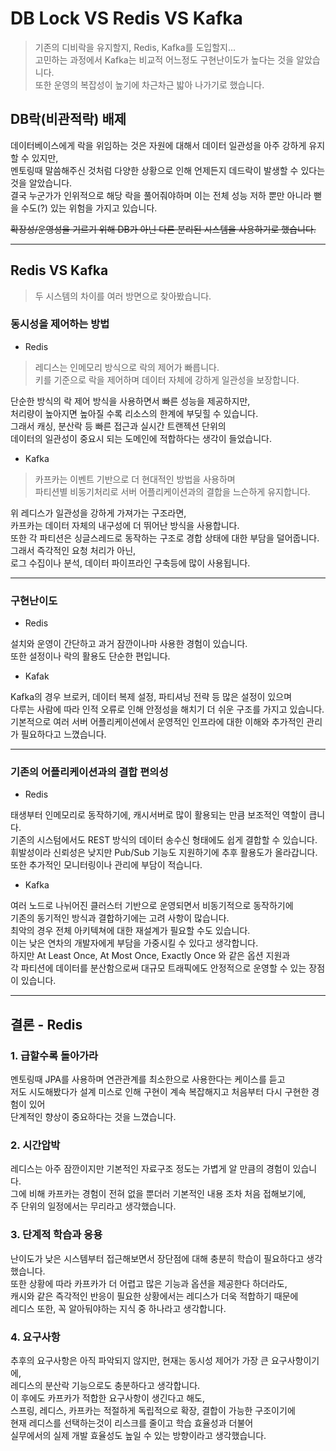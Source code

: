 # DB Lock VS Redis VS Kafka

> 기존의 디비락을 유지할지, Redis, Kafka를 도입할지...  
> 고민하는 과정에서 Kafka는 비교적 어느정도 구현난이도가 높다는 것을 알았습니다.  
> 또한 운영의 복잡성이 높기에 차근차근 밟아 나가기로 했습니다.

## DB락(비관적락) 배제

데이터베이스에게 락을 위임하는 것은 자원에 대해서 데이터 일관성을 아주 강하게 유지할 수 있지만,  
멘토링때 말씀해주신 것처럼 다양한 상황으로 인해 언제든지 데드락이 발생할 수 있다는 것을 알았습니다.  
결국 누군가가 인위적으로 해당 락을 풀어줘야하며 이는 전체 성능 저하 뿐만 아니라 뻗을 수도(?) 있는 위험을 가지고 있습니다.

~~확장성/운영성을 기르기 위해 DB가 아닌 다른 분리된 시스템을 사용하기로 했습니다.~~

-----

## Redis VS Kafka
> 두 시스템의 차이를 여러 방면으로 찾아봤습니다.
> 
### 동시성을 제어하는 방법
- Redis
> 레디스는 인메모리 방식으로 락의 제어가 빠릅니다.  
> 키를 기준으로 락을 제어하며 데이터 자체에 강하게 일관성을 보장합니다.  

단순한 방식의 락 제어 방식을 사용하면서 빠른 성능을 제공하지만,  
처리량이 높아지면 높아질 수록 리소스의 한계에 부딪힐 수 있습니다.  
그래서 캐싱, 분산락 등 빠른 접근과 실시간 트랜젝션 단위의  
데이터의 일관성이 중요시 되는 도메인에 적합하다는 생각이 들었습니다.

- Kafka
> 카프카는 이벤트 기반으로 더 현대적인 방법을 사용하며  
> 파티션별 비동기처리로 서버 어플리케이션과의 결합을 느슨하게 유지합니다.

위 레디스가 일관성을 강하게 가져가는 구조라면,  
카프카는 데이터 자체의 내구성에 더 뛰어난 방식을 사용합니다.  
또한 각 파티션은 싱글스레드로 동작하는 구조로 경합 상태에 대한 부담을 덜어줍니다.  
그래서 즉각적인 요청 처리가 아닌,  
로그 수집이나 분석, 데이터 파이프라인 구축등에 많이 사용됩니다.

-----

### 구현난이도
- Redis

설치와 운영이 간단하고 과거 잠깐이나마 사용한 경험이 있습니다.  
또한 설정이나 락의 활용도 단순한 편입니다.

- Kafak

Kafka의 경우 브로커, 데이터 복제 설정, 파티셔닝 전략 등 많은 설정이 있으며  
다루는 사람에 따라 인적 오류로 인해 안정성을 해치기 더 쉬운 구조를 가지고 있습니다.  
기본적으로 여러 서버 어플리케이션에서 운영적인 인프라에 대한 이해와 추가적인 관리가 필요하다고 느꼈습니다.

-----

### 기존의 어플리케이션과의 결합 편의성
- Redis

태생부터 인메모리로 동작하기에, 캐시서버로 많이 활용되는 만큼 보조적인 역할이 큽니다.   
기존의 시스텀에서도 REST 방식의 데이터 송수신 형태에도 쉽게 결합할 수 있습니다.  
휘발성이라 신뢰성은 낮지만 Pub/Sub 기능도 지원하기에 추후 활용도가 올라갑니다.    
또한 추가적인 모니터링이나 관리에 부담이 적습니다.  

- Kafka

여러 노드로 나뉘어진 클러스터 기반으로 운영되면서 비동기적으로 동작하기에  
기존의 동기적인 방식과 결합하기에는 고려 사항이 많습니다.  
최악의 경우 전체 아키텍쳐에 대한 재설계가 필요할 수도 있습니다.  
이는 낮은 연차의 개발자에게 부담을 가중시킬 수 있다고 생각합니다.  
하지만 At Least Once, At Most Once, Exactly Once 와 같은 옵션 지원과  
각 파티션에 데이터를 분산함으로써 대규모 트래픽에도 안정적으로 운영할 수 있는 장점이 있습니다. 

-----

## 결론 - Redis

### 1. 급할수록 돌아가라
멘토링때 JPA를 사용하며 연관관계를 최소한으로 사용한다는 케이스를 듣고  
저도 시도해봤다가 설계 미스로 인해 구현이 계속 복잡해지고 처음부터 다시 구현한 경험이 있어  
단계적인 향상이 중요하다는 것을 느꼈습니다.

### 2. 시간압박
레디스는 아주 잠깐이지만 기본적인 자료구조 정도는 가볍게 알 만큼의 경험이 있습니다.  
그에 비해 카프카는 경험이 전혀 없을 뿐더러 기본적인 내용 조차 처음 접해보기에,  
주 단위의 일정에서는 무리라고 생각했습니다.

### 3. 단계적 학습과 응용
난이도가 낮은 시스템부터 접근해보면서 장단점에 대해 충분히 학습이 필요하다고 생각했습니다.  
또한 상황에 따라 카프카가 더 어렵고 많은 기능과 옵션을 제공한다 하더라도,  
캐시와 같은 즉각적인 반응이 필요한 상황에서는 레디스가 더욱 적합하기 때문에  
레디스 또한, 꼭 알아둬야하는 지식 중 하나라고 생각합니다.

### 4. 요구사항
추후의 요구사항은 아직 파악되지 않지만, 현재는 동시성 제어가 가장 큰 요구사항이기에,  
레디스의 분산락 기능으로도 충분하다고 생각합니다.  
이 후에도 카프카가 적합한 요구사항이 생긴다고 해도,  
스프링, 레디스, 카프카는 적절하게 독립적으로 확장, 결합이 가능한 구조이기에  
현재 레디스를 선택하는것이 리스크를 줄이고 학습 효율성과 더불어  
실무에서의 실제 개발 효율성도 높일 수 있는 방향이라고 생각했습니다.




